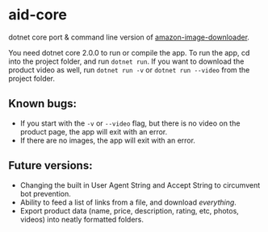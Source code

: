 # aid-core
dotnet core port &amp; command line version of [amazon-image-downloader](https://github.com/bodzaital/amazon-image-downloader).

You need dotnet core 2.0.0 to run or compile the app. To run the app, cd into the project folder, and run `dotnet run`. If you want to download the product video as well, run `dotnet run -v` or `dotnet run --video` from the project folder.

## Known bugs:
- If you start with the `-v` or `--video` flag, but there is no video on the product page, the app will exit with an error.
- If there are no images, the app will exit with an error.

## Future versions:
- Changing the built in User Agent String and Accept String to circumvent bot prevention.
- Ability to feed a list of links from a file, and download *everything*.
- Export product data (name, price, description, rating, etc, photos, videos) into neatly formatted folders.
